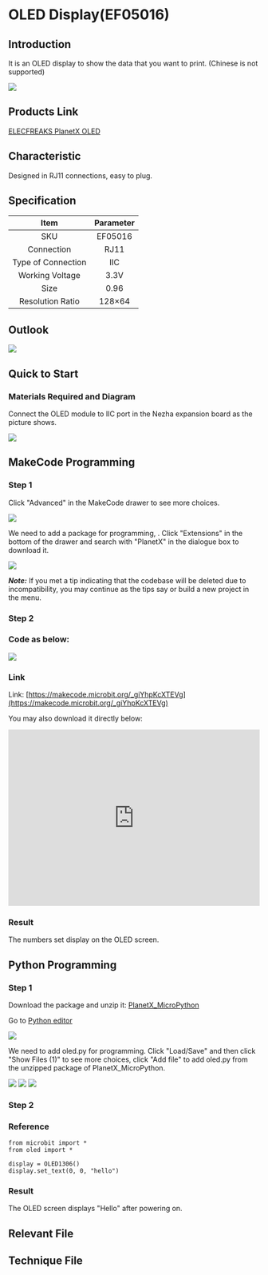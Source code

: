 # OLED Display(EF05016)

## Introduction

It is an OLED display to show the data that you want to print. (Chinese is not supported)

![](./images/05016_01.png)

## Products Link

[ELECFREAKS PlanetX OLED](https://www.elecfreaks.com/planetx-oled.html)

## Characteristic


 Designed in RJ11 connections, easy to plug.

## Specification


Item | Parameter 
:-: | :-: 
SKU|EF05016
Connection|RJ11
Type of Connection|IIC
Working Voltage|3.3V
Size|0.96
Resolution Ratio|128×64

## Outlook


![](./images/05016_02.png)

## Quick to Start


### Materials Required and Diagram

 Connect the OLED module to IIC port in the Nezha expansion board as the picture shows.


![](./images/05016_03.png)

## MakeCode Programming


### Step 1

Click "Advanced" in the MakeCode drawer to see more choices.

![](./images/05001_04.png)

We need to add a package for programming, . Click "Extensions" in the bottom of the drawer and search with "PlanetX" in the dialogue box to download it. 

![](./images/05001_05.png)

***Note:*** If you met a tip indicating that the codebase will be deleted due to incompatibility, you may continue as the tips say or build a new project in the menu. 

### Step 2

### Code as below:

![](./images/05016_06.png)


### Link
Link: [https://makecode.microbit.org/_giYhpKcXTEVg](https://makecode.microbit.org/_giYhpKcXTEVg)

You may also download it directly below: 

<div style="position:relative;height:0;padding-bottom:70%;overflow:hidden;"><iframe style="position:absolute;top:0;left:0;width:100%;height:100%;" src="https://makecode.microbit.org/#pub:_giYhpKcXTEVg" frameborder="0" sandbox="allow-popups allow-forms allow-scripts allow-same-origin"></iframe></div>  


### Result
 The numbers set display on the OLED screen. 

## Python Programming 


### Step 1

Download the package and unzip it: [PlanetX_MicroPython](https://github.com/lionyhw/PlanetX_MicroPython/archive/master.zip)

Go to   [Python editor](https://python.microbit.org/v/2.0)

![](./images/05001_07.png)

We need to add oled.py for programming. Click "Load/Save" and then click "Show Files (1)" to see more choices, click "Add file" to add oled.py from the unzipped package of PlanetX_MicroPython. 

![](./images/05001_08.png)
![](./images/05001_09.png)
![](./images/05016_10.png)

### Step 2
### Reference
```
from microbit import *
from oled import *

display = OLED1306()
display.set_text(0, 0, "hello")
```


### Result
 The OLED screen displays "Hello" after powering on. 

## Relevant File


## Technique File

